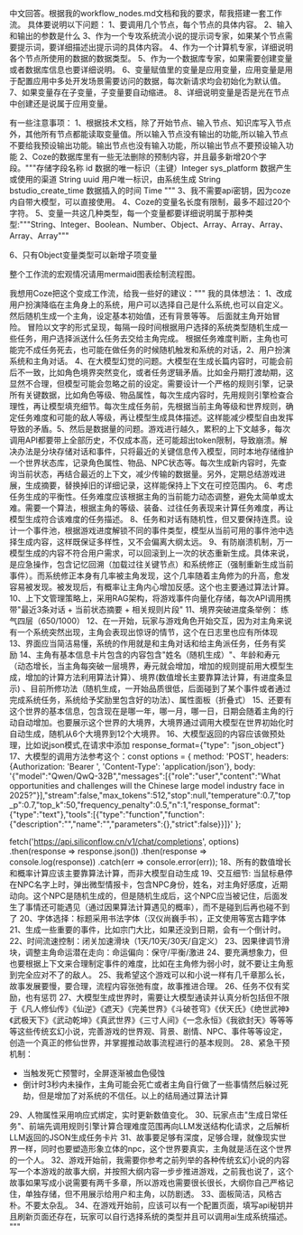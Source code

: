中文回答。根据我的workflow_nodes.md文档和我的要求，帮我搭建一套工作流。
具体要说明以下问题：
1、要调用几个节点，每个节点的具体内容。
2、输入和输出的参数是什么
3、作为一个专攻系统流小说的提示词专家，如果某个节点需要提示词，要详细描述出提示词的具体内容。
4、作为一个计算机专家，详细说明各个节点所使用的数据的数据类型。
5、作为一个数据库专家，如果需要创建变量或者数据库信息也要详细说明。
6、变量赋值里的变量是应用变量，应用变量是用于配置应用中多处开发场景需要访问的数据，每次新请求均会初始化为默认值。
7、如果变量存在子变量，子变量要自动缩进。
8、详细说明变量是否是光在节点中创建还是说属于应用变量。

有一些注意事项：
1、根据技术文档，除了开始节点、输入节点、知识库写入节点外，其他所有节点都能读取变量值。所以输入节点没有输出的功能,所以输入节点不要给我预设输出功能。输出节点也没有输入功能，所以输出节点不要预设输入功能
2、Coze的数据库里有一些无法删除的预制内容，并且最多新增20个字段。"""存储字段名称
id 数据的唯一标识（主键）Integer
sys_platform 数据产生或使用的渠道 String
uuid 用户唯一标识，由系统生成 String
bstudio_create_time 数据插入的时间 Time
"""
3、我不需要api密钥，因为coze内自带大模型，可以直接使用。
4、Coze的变量名长度有限制，最多不超过20个字符。
5、变量一共这几种类型，每一个变量都要详细说明属于那种类型:"""String、Integer、Boolean、Number、Object、Array<String>、Array<Integer>、Array<Boolean>、Array<Number>、Array<Object>"""

6、只有Object变量类型可以新增子项变量

整个工作流的宏观情况请用mermaid图表绘制流程图。



我想用Coze把这个变成工作流，给我一些好的建议："""
我的具体想法：
1、改成用户扮演降临在主角身上的系统，用户可以选择自己是什么系统,也可以自定义。
然后随机生成一个主角，设定基本初始值，还有背景等等。
后面就主角开始冒险。
冒险以文字的形式呈现，每隔一段时间根据用户选择的系统类型随机生成一些任务，用户选择派送什么任务去交给主角完成。
根据任务难度判断，主角也可能完不成任务死去，也可能在做任务的时候随机触发和系统的对话，2、用户扮演系统和主角对话。
4、在大模型幻觉的问题。大模型在生成长篇内容时，可能会前后不一致，比如角色境界突然变化，或者任务逻辑矛盾。比如金丹期打渡劫期，这显然不合理，但模型可能会忽略之前的设定。需要设计一个严格的规则引擎，记录所有关键数据，比如角色等级、物品属性，每次生成内容时，先用规则引擎检查合理性，再让模型填充细节。每次生成任务前，先根据当前主角等级和世界规则，确定任务难度和可能的敌人等级，再让模型生成具体描述。这样能减少模型自由发挥导致的矛盾。5、然后是数据量的问题。游戏进行越久，累积的上下文越多，每次调用API都要带上全部历史，不仅成本高，还可能超出token限制，导致崩溃。解决办法是分块存储对话和事件，只将最近的关键信息传入模型，同时本地存储维护一个世界状态库，记录角色属性、物品、NPC状态等。每次生成新内容时，先查询当前状态，再结合最近的上下文，减少传输的数据量。另外，定期总结游戏进展，生成摘要，替换掉旧的详细记录，这样能保持上下文在可控范围内。
6、考虑任务生成的平衡性。任务难度应该根据主角的当前能力动态调整，避免太简单或太难。需要一个算法，根据主角的等级、装备、过往任务表现来计算任务难度，再让模型生成符合该难度的任务描述。
8、任务和对话有随机性，但又要保持连贯。设计一个事件池，根据游戏进度解锁不同的事件类型，模型从当前可用的事件池中选择生成内容，这样既保证多样性，又不会偏离大纲太远。
9、有防崩溃机制，万一模型生成的内容不符合用户需求，可以回滚到上一次的状态重新生成。具体来说，是应急操作，包含记忆回溯（加载过往关键节点）和系统修正（强制重新生成当前事件）。而系统修正本身有几率被主角发现，这个几率随着主角修为的升高，愈发容易被发现。被发现后，有概率让主角内心增加反感。这个也主要通过算法计算。
10、上下文管理策略上，采用RAG架构，将游戏事件向量化存储，每次API调用携带"最近3条对话 + 当前状态摘要 + 相关规则片段"
11、境界突破进度条举例：
    练气四层（650/1000）
12、在一开始，玩家与游戏角色开始交互，因为对主角来说有一个系统突然出现，主角会表现出惊讶的情节，这个在日志里也应有所体现
13、界面应当简洁易懂，系统的作用就是和主角对话和给主角派任务，任务有奖励
14、主角有基本信息卡片包含的内容包含"姓名（随机生成）"、年龄和寿元（动态增长，当主角每突破一层境界，寿元就会增加，增加的规则提前用大模型生成，增加的计算方法利用算法计算）、境界(数值增长主要靠算法计算，有进度条显示) 、目前所修功法（随机生成，一开始品质很低，后面碰到了某个事件或者通过完成系统任务，系统给予奖励里包含好的功法）、属性面板（折叠式）
15、还要有这个世界的基本信息，包含现在是哪一年，哪一月，哪一日，日期会随着主角的行动自动增加。也要展示这个世界的大境界，大境界通过调用大模型在世界初始化时自动生成，随机从6个大境界到12个大境界。
16、大模型返回的内容应该做预处理，比如说json模式,在请求中添加   response_format={"type": "json_object"}
17、大模型的调用方法参考这个：const options = {
  method: 'POST',
  headers: {Authorization: 'Bearer <token>', 'Content-Type': 'application/json'},
  body: '{"model":"Qwen/QwQ-32B","messages":[{"role":"user","content":"What opportunities and challenges will the Chinese large model industry face in 2025?"}],"stream":false,"max_tokens":512,"stop":null,"temperature":0.7,"top_p":0.7,"top_k":50,"frequency_penalty":0.5,"n":1,"response_format":{"type":"text"},"tools":[{"type":"function","function":{"description":"<string>","name":"<string>","parameters":{},"strict":false}}]}'
};

fetch('https://api.siliconflow.cn/v1/chat/completions', options)
  .then(response => response.json())
  .then(response => console.log(response))
  .catch(err => console.error(err));
18、所有的数值增长和概率计算应该主要靠算法计算，而非大模型自动生成
19、交互细节: 当鼠标悬停在NPC名字上时，弹出微型情报卡，包含NPC身份，姓名，对主角好感度，近期动向。这个NPC是随机生成的，但是随机生成后，这个NPC应当被记住，后面发生了事情还可能遇见（通过因果算法计算遇见的概率），而不是碰到后再也碰不到了
20、字体选择：标题采用书法字体（汉仪尚巍手书），正文使用等宽古籍字体
21、生成一些重要的事件，比如宗门大比，如果还没到日期，会有一个倒计时。
22、时间流速控制：闭关加速滑块（1天/10天/30天/自定义）
23、因果律调节滑块，调整主角命运潜在走向：命运偏向：保守/平衡/激进
24、要充满想象力，但也要根据上下文来合理制定事件的难度，比如在主角修为弱小时，就不要让主角惹到完全应对不了的敌人。
25、我希望这个游戏可以和小说一样有几千章那么长，故事发展要慢，要合理，流程内容张弛有度，故事推进合理。 
26、任务不仅有奖励，也有惩罚
27、大模型生成世界时，需要让大模型通读并认真分析包括但不限于《凡人修仙传》《仙逆》《遮天》《完美世界》《斗破苍穹》《伏天氏》《绝世武神》《武极天下》《武动乾坤》《真武世界》《三寸人间》《一念永恒》《我欲封天》等等等等这些传统玄幻小说，完善游戏的世界观、背景、剧情、NPC、事件等等设定，创造一个真正的修仙世界，并掌握推动故事流程进行的基本规则。
28、紧急干预机制：
   - 当触发死亡预警时，全屏逐渐被血色侵蚀
   - 倒计时3秒内未操作，主角可能会死亡或者主角自行做了一些事情然后躲过死劫，但是增加了对系统的不信任。以上的结局通过算法计算

29、人物属性采用响应式绑定，实时更新数值变化。
30、玩家点击"生成日常任务"、前端先调用规则引擎计算合理难度范围再向LLM发送结构化请求，之后解析LLM返回的JSON生成任务卡片
31、故事要足够有深度，足够合理，就像现实世界一样，同时也要塑造形象立体的npc，这个世界要真实，主角就是活在这个世界的一个人。 
32、游戏开始前，我需要你参考之前列举的各种传统玄幻小说的内容写一个本游戏的故事大纲，并按照大纲内容一步步推进游戏，之前我也说了，这个故事如果写成小说需要有两千多章，所以游戏也需要很长很长，大纲你自己严格记住，单独存储，但不用展示给用户和主角，以防剧透。 
33、面板简洁，风格古朴。不要太杂乱。
34、在游戏开始前，应该可以有一个配置页面，填写api秘钥并且刷新页面还存在，玩家可以自行选择系统的类型并且可以调用ai生成系统描述。
"""


